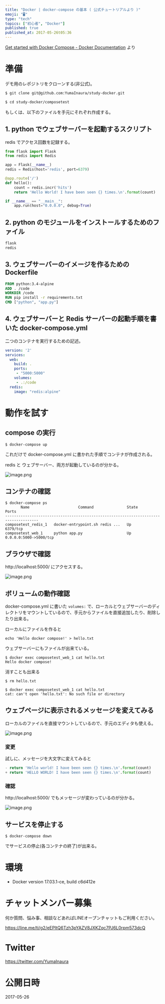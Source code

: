 ```yaml
---
title: "Docker | docker-compose の基本 ( 公式チュートリアルより )"
emoji: "🖥"
type: "tech"
topics: ["初心者", "Docker"]
published: true
published_at: 2017-05-26t05:36
---
```


[Get started with Docker Compose - Docker Documentation](https://docs.docker.com/compose/gettingstarted/#step-1-setup) より

# 準備

デモ用のレポジトリをクローンする(非公式)。

```bash
$ git clone git@github.com:YumaInaura/study-docker.git

$ cd study-docker/composetest
```

もしくは、以下のファイルを手元にそれぞれ作成する。

## 1. python でウェブサーバーを起動するスクリプト

redis でアクセス回数を記録する。

```app.py
from flask import Flask
from redis import Redis

app = Flask(__name__)
redis = Redis(host='redis', port=6379)

@app.route('/')
def hello():
    count = redis.incr('hits')
    return 'Hello World! I have been seen {} times.\n'.format(count)

if __name__ == "__main__":
    app.run(host="0.0.0.0", debug=True)
```

## 2. python のモジュールをインストールするためのファイル

```requirements.txt
flask
redis
```

## 3. ウェブサーバーのイメージを作るための Dockerfile

```Dockerfile
FROM python:3.4-alpine
ADD . /code
WORKDIR /code
RUN pip install -r requirements.txt
CMD ["python", "app.py"]
```

## 4. ウェブサーバーと Redis サーバーの起動手順を書いた docker-compose.yml

二つのコンテナを実行するための記述。

```docker-compose.yml
version: '2'
services:
  web:
    build: .
    ports:
     - "5000:5000"
    volumes:
     - .:/code
  redis:
    image: "redis:alpine"
```

# 動作を試す

## compose の実行

```
$ docker-compose up
```

これだけで docker-compose.yml に書かれた手順でコンテナが作成される。

redis と ウェブサーバー、両方が起動しているのが分かる。

![image.png](https://qiita-image-store.s3.amazonaws.com/0/89618/14f92641-b494-8420-3cd2-b3d0ea26446a.png)

## コンテナの確認

```
$ docker-compose ps
       Name                      Command               State           Ports
-------------------------------------------------------------------------------------
composetest_redis_1   docker-entrypoint.sh redis ...   Up      6379/tcp
composetest_web_1     python app.py                    Up      0.0.0.0:5000->5000/tcp
```

## ブラウザで確認

http://localhost:5000/ にアクセスする。

![image.png](https://qiita-image-store.s3.amazonaws.com/0/89618/ad496f91-98b2-75a5-c9f5-4df2c373826f.png)

## ボリュームの動作確認

docker-compose.yml に書いた `volumes:` で、ローカルとウェブサーバーのディレクトリをマウントしているので、手元からファイルを直接追加したり、削除したり出来る。

ローカルにファイルを作ると

```
echo 'Hello docker compose!' > hello.txt
```

ウェブサーバーにもファイルが出来ている。

```
$ docker exec composetest_web_1 cat hello.txt
Hello docker compose!
```

消すことも出来る

```
$ rm hello.txt
```

```
$ docker exec composetest_web_1 cat hello.txt
cat: can't open 'hello.txt': No such file or directory
```

## ウェブページに表示されるメッセージを変えてみる

ローカルのファイルを直接マウントしているので、手元のエディタも使える。


![image.png](https://qiita-image-store.s3.amazonaws.com/0/89618/59b41e7e-693d-7104-9b60-3a46649e2d7c.png)

### 変更

試しに、メッセージを大文字に変えてみると

```diff:app.py
- return 'Hello world! I have been seen {} times.\n'.format(count)
+ return 'HELLO WORLD! I have been seen {} times.\n'.format(count)
```

### 確認

http://localhost:5000/ でもメッセージが変わっているのが分かる。

![image.png](https://qiita-image-store.s3.amazonaws.com/0/89618/142de85a-f665-67c4-4800-0ad5c172cacf.png)

## サービスを停止する

```
$ docker-compose down
```

でサービスの停止(各コンテナの終了)が出来る。

# 環境

- Docker version 17.03.1-ce, build c6d412e








<!-- Update From Qiita API -->

# チャットメンバー募集


何か質問、悩み事、相談などあればLINEオープンチャットもご利用ください。

https://line.me/ti/g2/eEPltQ6Tzh3pYAZV8JXKZqc7PJ6L0rpm573dcQ





# Twitter


https://twitter.com/YumaInaura


<!-- Update From Qiita API -->



# 公開日時

2017-05-26

